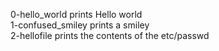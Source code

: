 0-hello_world prints Hello world <br />
1-confused_smiley prints a smiley <br />
2-hellofile prints the contents of the etc/passwd <br />

